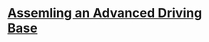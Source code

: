 # [Assemling an Advanced Driving Base](https://education.lego.com/en-us/lessons/spike-competition-ready/assembling-an-advanced-driving-base)
